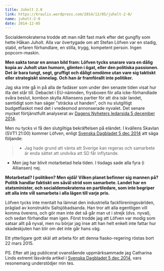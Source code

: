 ```yaml
---
title: Juholt 2.0
link: https://kraulis.wordpress.com/2014/12/05/juholt-2-0/
name: juholt-2-0
date: 2014-12-05
---
```

Socialdemokraterna trodde att man nått fast mark efter det gungfly som hette Håkan Juholt. Alla var övertygade om att Stefan Löfven var en stadig, stabil, erfaren förhandlare, en stilla, trygg, kompetent person. Ingen popcorn-maskin.

**Men sakta tonar en annan bild fram: Löfven tycks snarare vara en dålig kopia av Juholt utan humorn, glimten i ögat, eller den politiska passionen. Det är bara tungt, segt, gruffigt och dåligt omdöme utan vare sig taktiskt eller strategiskt sinnelag. Och han är framförallt inte politiker.**

Jag ska inte gå in på alla de fadäser som under den senaste tiden visat hur illa det står till. Debaclet i EU-nämnden, frysboxen för alla icke-förhandlade svåra beslut, kombon skylla Alliansens partier för att dra isär landet, samtidigt som han säger "sträcka ut handen", och nu slutgiltigt budgetfiaskot med det i vredesmod annonserade nyvalet. Det senare mycket förtjänstfullt analyserat av [Dagens Nyheters ledarsida 5 december 2014](http://www.dn.se/ledare/huvudledare/lofven-ar-arg-och-annu-argare-kommer-han-att-bli/).

Men nu tycks vi få den slutgiltiga bekräftelsen på eländet. I kvällens Skavlan (SVT1 21:00) kommer Löfven, enligt [Svenska Dagbladet 5 dec 2014](http://www.svd.se/nyheter/inrikes/lofven-i-skavlan-jag-ar-motarbetad_4164377.svd) att säga följande:

> - Jag hade grund att vänta att Sverige kan regeras och samarbete är enda sättet att undvika att SD får inflytande.

- Men jag har blivit motarbetad hela tiden. I tisdags sade alla fyra (i Alliansen) nej.

**Motarbetad? I politiken? Men ojdå! Vilken planet befinner sig mannen på? Politik handlar faktiskt om såväl strid som samarbete. Landet har en statsminister, och socialdemokraterna en partiledare, som inte begriper att alla inte vill samarbeta i alla lägen till varje pris.**

Löfven tycks inte mentalt ha lämnat den industriella fackföreningsvärlden, präglad av konstruktiv Saltsjöbadsanda. Han tror att alla egentligen vill komma överens, och gör man inte det så går man ut i strejk (dvs. nyval), och sedan förhandlar man igen. Först trodde jag att Löfven var modig som satsar allt på nyval, men nu börjar jag inse att han helt enkelt inte fattar hur skadeskjuten han blir om det inte går hans väg.

Ett ytterligare gott skäl att arbeta för att denna fiasko-regering röstas bort 22 mars 2015.

PS. Efter att jag publicerat ovanstående uppmärksammade jag Catharina Linds extremt läsvärda artikel i [Svenska Dagbladet 5 dec 2014](http://www.svd.se/opinion/brannpunkt/lofven-misstog-sig-i-sattet-att-forhandla_4165681.svd), vars resonemang understödjer min tes.

